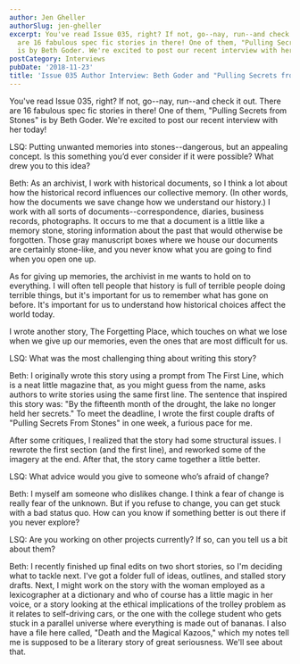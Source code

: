 ```yaml
---
author: Jen Gheller
authorSlug: jen-gheller
excerpt: You've read Issue 035, right? If not, go--nay, run--and check it out. There
  are 16 fabulous spec fic stories in there! One of them, "Pulling Secrets from Stones"
  is by Beth Goder. We're excited to post our recent interview with her today!...
postCategory: Interviews
pubDate: '2018-11-23'
title: 'Issue 035 Author Interview: Beth Goder and "Pulling Secrets from Stones"'
---
```

You've read Issue 035, right? If not, go--nay, run--and check it out. There are 16 fabulous spec fic stories in there! One of them, "Pulling Secrets from Stones" is by Beth Goder. We're excited to post our recent interview with her today!

LSQ: Putting unwanted memories into stones--dangerous, but an appealing concept. Is this something you’d ever consider if it were possible? What drew you to this idea?

Beth: As an archivist, I work with historical documents, so I think a lot about how the historical record influences our collective memory. (In other words, how the documents we save change how we understand our history.) I work with all sorts of documents--correspondence, diaries, business records, photographs. It occurs to me that a document is a little like a memory stone, storing information about the past that would otherwise be forgotten. Those gray manuscript boxes where we house our documents are certainly stone-like, and you never know what you are going to find when you open one up.

As for giving up memories, the archivist in me wants to hold on to everything. I will often tell people that history is full of terrible people doing terrible things, but it's important for us to remember what has gone on before. It's important for us to understand how historical choices affect the world today.

I wrote another story, The Forgetting Place, which touches on what we lose when we give up our memories, even the ones that are most difficult for us.

LSQ: What was the most challenging thing about writing this story?

Beth: I originally wrote this story using a prompt from The First Line, which is a neat little magazine that, as you might guess from the name, asks authors to write stories using the same first line. The sentence that inspired this story was: "By the fifteenth month of the drought, the lake no longer held her secrets." To meet the deadline, I wrote the first couple drafts of "Pulling Secrets From Stones" in one week, a furious pace for me.

After some critiques, I realized that the story had some structural issues. I rewrote the first section (and the first line), and reworked some of the imagery at the end. After that, the story came together a little better.

LSQ: What advice would you give to someone who’s afraid of change?

Beth: I myself am someone who dislikes change. I think a fear of change is really fear of the unknown. But if you refuse to change, you can get stuck with a bad status quo. How can you know if something better is out there if you never explore?

LSQ: Are you working on other projects currently? If so, can you tell us a bit about them?

Beth: I recently finished up final edits on two short stories, so I'm deciding what to tackle next. I've got a folder full of ideas, outlines, and stalled story drafts. Next, I might work on the story with the woman employed as a lexicographer at a dictionary and who of course has a little magic in her voice, or a story looking at the ethical implications of the trolley problem as it relates to self-driving cars, or the one with the college student who gets stuck in a parallel universe where everything is made out of bananas. I also have a file here called, "Death and the Magical Kazoos," which my notes tell me is supposed to be a literary story of great seriousness. We'll see about that.